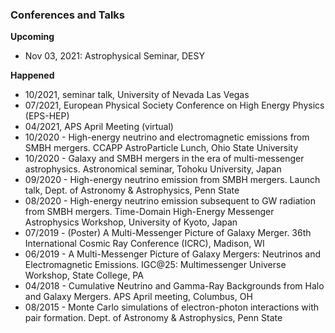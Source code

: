 ### Conferences and Talks
**Upcoming**
* Nov 03, 2021: Astrophysical Seminar, DESY

**Happened**
* 10/2021, seminar talk, University of Nevada Las Vegas
* 07/2021, European Physical Society Conference on High Energy Physics (EPS-HEP)
* 04/2021, APS April Meeting (virtual)
* 10/2020 - High-energy neutrino and electromagnetic emissions from SMBH mergers. CCAPP AstroParticle Lunch, Ohio State University
* 10/2020 - Galaxy and SMBH mergers in the era of multi-messenger astrophysics.
Astronomical seminar, Tohoku University, Japan 
* 09/2020 - High-energy neutrino emission from SMBH mergers. Launch talk, Dept. of
Astronomy & Astrophysics, Penn State
* 08/2020 - High-energy neutrino emission subsequent to GW radiation from SMBH
mergers. Time-Domain High-Energy Messenger Astrophysics Workshop,
University of Kyoto, Japan
* 07/2019 - (Poster) A Multi-Messenger Picture of Galaxy Merger. 36th International
Cosmic Ray Conference (ICRC), Madison, WI
* 06/2019 - A Multi-Messenger Picture of Galaxy Mergers: Neutrinos and
Electromagnetic Emissions. IGC@25: Multimessenger Universe Workshop,
State College, PA
* 04/2018 - Cumulative Neutrino and Gamma-Ray Backgrounds from Halo and
Galaxy Mergers. APS April meeting, Columbus, OH
* 08/2015 - Monte Carlo simulations of electron-photon interactions with pair
formation. Dept. of Astronomy & Astrophysics, Penn State
